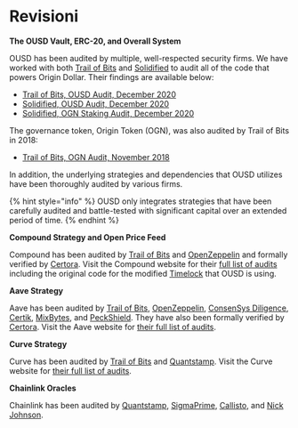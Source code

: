# Revisioni

**The OUSD Vault, ERC-20, and Overall System**

OUSD has been audited by multiple, well-respected security firms. We have worked with both [Trail of Bits](https://www.trailofbits.com/) and [Solidified](https://solidified.io/) to audit all of the code that powers Origin Dollar. Their findings are available below:

* [Trail of Bits, OUSD Audit, December 2020](https://github.com/OriginProtocol/security/blob/master/audits/Trail%20of%20Bits%20-%20Origin%20Dollar%20-%20Dec%202020.pdf)
* [Solidified, OUSD Audit, December 2020](https://github.com/OriginProtocol/security/blob/master/audits/Solidified%20-%20Origin%20Dollar%20-%20Dec%202020.pdf)
* [Solidified, OGN Staking Audit, December 2020](https://github.com/OriginProtocol/security/blob/master/audits/Solidified%20-%20OGN%20Staking%20-%20Dec%202020.pdf)

The governance token, Origin Token \(OGN\), was also audited by Trail of Bits in 2018:

* [Trail of Bits, OGN Audit, November 2018](https://github.com/OriginProtocol/security/blob/master/audits/Trail%20of%20Bits%20-%20Origin%20Marketplace%20and%20OGN%20Token%20-%20Nov%202018.pdf)

In addition, the underlying strategies and dependencies that OUSD utilizes have been thoroughly audited by various firms.

{% hint style="info" %}
OUSD only integrates strategies that have been carefully audited and battle-tested with significant capital over an extended period of time.
{% endhint %}

**Compound Strategy and Open Price Feed**

Compound has been audited by [Trail of Bits](https://www.trailofbits.com) and [OpenZeppelin](https://openzeppelin.com/) and formally verified by [Certora](https://www.certora.com/). Visit the Compound website for their [full list of audits](https://compound.finance/docs/security#audits) including the original code for the modified [Timelock](../smart-contracts/api/timelock.md) that OUSD is using.

**Aave Strategy**

Aave has been audited by [Trail of Bits](https://www.trailofbits.com), [OpenZeppelin](https://openzeppelin.com/), [ConsenSys Diligence](https://consensys.net/diligence/), [Certik](https://certik.io/), [MixBytes](https://mixbytes.io/), and [PeckShield](https://peckshield.com/). They have also been formally verified by [Certora](https://www.certora.com/). Visit the Aave website for [their full list of audits](https://docs.aave.com/developers/security-and-audits).

**Curve Strategy**

Curve has been audited by [Trail of Bits](https://www.trailofbits.com) and [Quantstamp](https://quantstamp.com/). Visit the Curve website for [their full list of audits](https://www.curve.fi/audits).

**Chainlink Oracles**

Chainlink has been audited by [Quantstamp](https://github.com/smartcontractkit/chainlink/tree/bafa91c), [SigmaPrime](https://github.com/smartcontractkit/chainlink/tree/cee356), [Callisto](https://gist.github.com/yuriy77k/c3a70d212a7f9ecda715252e45073158), and [Nick Johnson](https://github.com/smartcontractkit/chainlink/tree/5327f9). 



